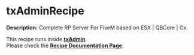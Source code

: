 # txAdminRecipe

**Description:** Complete RP Server For FiveM based on ESX | QBCore | Ox. 

This recipe runs inside [**txAdmin**](https://github.com/tabarra/txAdmin).  
Please check the [**Recipe Documentation Page**](https://github.com/tabarra/txAdmin/blob/master/docs/recipe.md).
